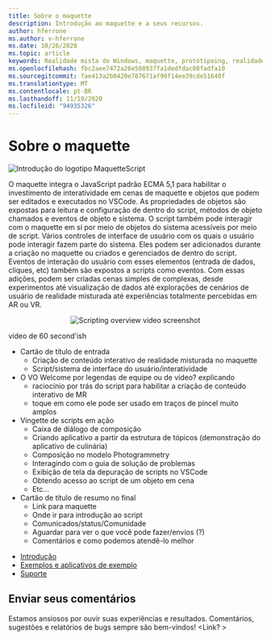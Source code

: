 ```yaml
---
title: Sobre o maquette
description: Introdução ao maquette e a seus recursos.
author: hferrone
ms.author: v-hferrone
ms.date: 10/26/2020
ms.topic: article
keywords: Realidade mista do Windows, maquette, protótipoing, realidade misturada, realidade virtual, VR, Sr, comentários, Hub de comentários, bugs
ms.openlocfilehash: fbc2aee7472a26e508937fa1dedfdac08fadfa10
ms.sourcegitcommit: fae413a2b0420e787671af90f14ee39cde51640f
ms.translationtype: MT
ms.contentlocale: pt-BR
ms.lasthandoff: 11/19/2020
ms.locfileid: "94935326"
---
```

# <a name="about-maquette"></a>Sobre o maquette

<!-- TODO(Harrison): Need consolidated logo with text -->
![Introdução do logotipo ](../images/MaquetteIcon.png) MaquetteScript

<!-- TODO(Harrison/Stefan): Add more high level, less technical explanation of what Maquette is and why it's useful in MR development. 
          - Differentiate between Maquette and MaquetteScript
          - Separate out each of Maquette's main parts and add content
          - Give brief explanations of use case or examples
-->
O maquette integra o JavaScript padrão ECMA 5,1 para habilitar o investimento de interatividade em cenas de maquette e objetos que podem ser editados e executados no VSCode. As propriedades de objetos são expostas para leitura e configuração de dentro do script, métodos de objeto chamados e eventos de objeto e sistema. O script também pode interagir com o maquette em si por meio de objetos do sistema acessíveis por meio de script. Vários controles de interface de usuário com os quais o usuário pode interagir fazem parte do sistema. Eles podem ser adicionados durante a criação no maquette ou criados e gerenciados de dentro do script. Eventos de interação do usuário com esses elementos (entrada de dados, cliques, etc) também são expostos a scripts como eventos. Com essas adições, podem ser criadas cenas simples de complexas, desde experimentos até visualização de dados até explorações de cenários de usuário de realidade misturada até experiências totalmente percebidas em AR ou VR.

<p align="center">
  <img src="images/ScriptingOverview.png" alt="Scripting overview video screenshot">
</p>

<!-- TODO(Harrison/Stefan): Get this video recorded or create the content in text form until it's available. -->
vídeo de 60 second'ish
* Cartão de título de entrada
  * Criação de conteúdo interativo de realidade misturada no maquette
  * Script/sistema de interface do usuário/interatividade
* O VO Welcome por legendas de equipe ou de vídeo?  explicando
  * raciocínio por trás do script para habilitar a criação de conteúdo interativo de MR
  * toque em como ele pode ser usado em traços de pincel muito amplos
* Vingette de scripts em ação
  * Caixa de diálogo de composição
  * Criando aplicativo a partir da estrutura de tópicos (demonstração do aplicativo de culinária)
  * Composição no modelo Photogrammetry
  * Interagindo com o guia de solução de problemas
  * Exibição de tela da depuração de scripts no VSCode
  * Obtendo acesso ao script de um objeto em cena
  * Etc...
* Cartão de título de resumo no final
  * Link para maquette
  * Onde ir para introdução ao script
  * Comunicados/status/Comunidade
  * Aguardar para ver o que você pode fazer/envios (?)
  * Comentários e como podemos atendê-lo melhor

<!-- TODO(Harrison): Consider breaking this out into a Maquette journey doc or section as applicable. -->
* [Introdução](installation.md)
* [Exemplos e aplicativos de exemplo](../samples/overview.md)
* [Suporte](../resources/support.md)

<!-- TODO(Harrison): Need to find out why docs feedback footer isn't appearing. -->
## <a name="send-us-feedback"></a>Enviar seus comentários

Estamos ansiosos por ouvir suas experiências e resultados. Comentários, sugestões e relatórios de bugs sempre são bem-vindos!
<Link? >